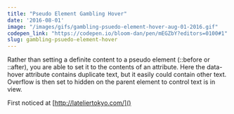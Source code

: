```yaml
---
title: "Pseudo Element Gambling Hover"
date: '2016-08-01'
image: "/images/gifs/gambling-psuedo-element-hover-aug-01-2016.gif"
codepen_link: "https://codepen.io/bloom-dan/pen/mEGZbY?editors=0100#1"
slug: gambling-psuedo-element-hover
---
```


Rather than setting a definite content to a pseudo element (::before or ::after), you are able to set it to the contents of an attribute. Here the data-hover attribute contains duplicate text, but it easily could contain other text. Overflow is then set to hidden on the parent element to control text is in view.

First noticed at [http://lateliertokyo.com/]()
